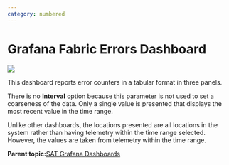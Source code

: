 ```yaml
---
category: numbered
---
```


# Grafana Fabric Errors Dashboard

![](images/Grafana_HSN_Errors.png)

This dashboard reports error counters in a tabular format in three panels.

There is no **Interval** option because this parameter is not used to set a coarseness of the data. Only a single value is presented that displays the most recent value in the time range.

Unlike other dashboards, the locations presented are all locations in the system rather than having telemetry within the time range selected. However, the values are taken from telemetry within the time range.

**Parent topic:**[SAT Grafana Dashboards](SAT_Grafana_Dashboards.md)

